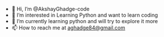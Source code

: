 - 👋 Hi, I’m @AkshayGhadge-code
- 👀 I’m interested in Learning Python and want to learn coding
- 🌱 I’m currently learning python and will try to explore it more
- 📫 How to reach me at aghadge84@gmail.com

<!---
AkshayGhadge-code/AkshayGhadge-code is a ✨ special ✨ repository because its `README.md` (this file) appears on your GitHub profile.
You can click the Preview link to take a look at your changes.
--->
